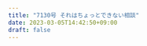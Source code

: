 ```yaml
---
title: "7130号 それはちょっとできない相談"
date: 2023-03-05T14:42:50+09:00
draft: false
---
```


```
```

```
```

